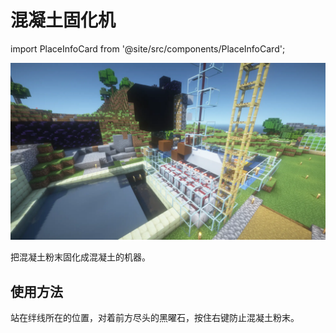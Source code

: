 # 混凝土固化机

import PlaceInfoCard from '@site/src/components/PlaceInfoCard';

<PlaceInfoCard builder='lemoncola_87, msterLazy' overworld='-233,~,75'/>

![](/img/place/混凝土固化机.webp)

把混凝土粉末固化成混凝土的机器。

## 使用方法

站在绊线所在的位置，对着前方尽头的黑曜石，按住右键防止混凝土粉末。
